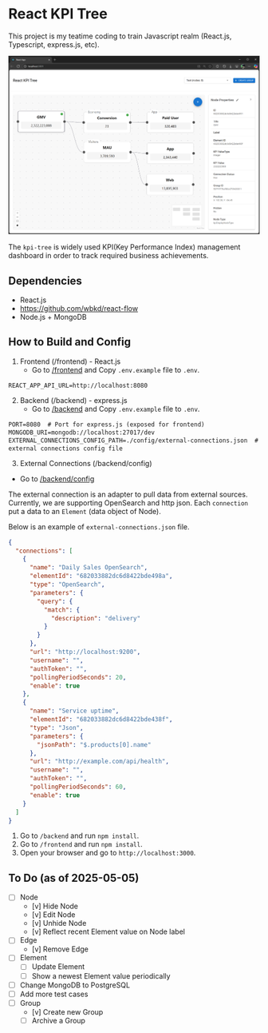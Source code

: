 # React KPI Tree

This project is my teatime coding to train Javascript realm (React.js, Typescript, express.js, etc).

![First View](./assets/image_firstview.png)

The `kpi-tree` is widely used KPI(Key Performance Index) management dashboard in order to track required business achievements.

## Dependencies
- React.js
- https://github.com/wbkd/react-flow
- Node.js + MongoDB

## How to Build and Config
1. Frontend (/frontend) - React.js
   - Go to [/frontend](/frontend) and Copy `.env.example` file to `.env`.
```dotenv
REACT_APP_API_URL=http://localhost:8080
```

2. Backend (/backend) - express.js
   - Go to [/backend](/backend) and Copy `.env.example` file to `.env`.
```dotenv
PORT=8080  # Port for express.js (exposed for frontend)
MONGODB_URI=mongodb://localhost:27017/dev
EXTERNAL_CONNECTIONS_CONFIG_PATH=./config/external-connections.json  # external connections config file
```

3. External Connections (/backend/config)

  - Go to [/backend/config](/backend/config)

The external connection is an adapter to pull data from external sources. Currently, we are supporting OpenSearch and http json.
Each `connection` put a data to an `Element` (data object of Node).

Below is an example of `external-connections.json` file.

```json
{
  "connections": [
    {
      "name": "Daily Sales OpenSearch",
      "elementId": "682033882dc6d8422bde498a",
      "type": "OpenSearch",
      "parameters": {
        "query": {
          "match": {
            "description": "delivery"
          }
        }
      },
      "url": "http://localhost:9200",
      "username": "",
      "authToken": "",
      "pollingPeriodSeconds": 20,
      "enable": true
    },
    {
      "name": "Service uptime",
      "elementId": "682033882dc6d8422bde438f",
      "type": "Json",
      "parameters": {
        "jsonPath": "$.products[0].name"
      },
      "url": "http://example.com/api/health",
      "username": "",
      "authToken": "",
      "pollingPeriodSeconds": 60,
      "enable": true
    }
  ]
}
```

1. Go to `/backend` and run `npm install`.
2. Go to `/frontend` and run `npm install`.
3. Open your browser and go to `http://localhost:3000`.

## To Do (as of 2025-05-05)
- [ ] Node
  - [v] Hide Node
  - [v] Edit Node
  - [v] Unhide Node
  - [v] Reflect recent Element value on Node label
- [ ] Edge
  - [v] Remove Edge
- [ ] Element
  - [ ] Update Element
  - [ ] Show a newest Element value periodically
- [ ] Change MongoDB to PostgreSQL
- [ ] Add more test cases
- [ ] Group
  - [v] Create new Group
  - [ ] Archive a Group
